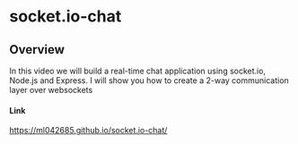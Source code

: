 # socket.io-chat

## Overview
In this video we will build a real-time chat application using socket.io, Node.js and Express. I will show you how to create a 2-way communication layer over websockets


#### Link
 https://ml042685.github.io/socket.io-chat/



